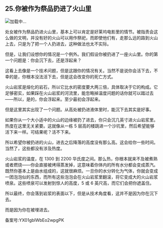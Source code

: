 ## 25.你被作为祭品扔进了火山里
![](https://pic3.zhimg.com/v2-8921d120289c23bd786c308aaf52ffec_r.webp)加载中...

处女被作为祭品扔进火山里，基本上可以肯定是好莱坞电影里的情节。被指责会这么做的文明，并没有好的火山可以用作祭祀，而即使他们有，走那么远的路到火山上去，只是为了把一个人扔进去，这种做法也太不实际。



但是，让我们设想你的情况是一个例外。我们假设你被扔进了一座火山里。你的第一个问题是：你会沉下去，还是浮起来？



这看上去像是一个技术问题，但是这跟你的情况有关。当然不是说你会活下去，不幸的是，你根本没法活下去，但是这会改变你的死亡方式。



火山岩浆是熔化的岩石，所以它比水的密度要大两三倍，具体取决于它的构成。它足够密实，如果踩在火山岩浆的河流里，能忽略掉温度问题的话你就可以踏过去——所以，是的，你会浮起来。至少最初会浮起来。



但是这里其实出现了一个问题。从高处被扔进液体里时，能沉下去其实是好事。



如果你从一个大小适中的火山的边缘被扔了进去，你只会沉几英寸进火山岩浆里。热度在这里无关紧要。这就像从一栋 5 层高的楼跳进一个沙坑里，然后希望能够活下来一样。可结果呢？活不下来。



所以希望你被扔进的火山，进去之后降落的高度没有那么高。这会给你一些时间。当然了，这些都没有涉及热度。



火山岩浆的温度，在 1300 到 2200 华氏度之间。那么热，你根本就来不及被煮熟或者燃烧——你会直接被烤得蒸发掉，这意味着你体内的所有水分都会变成蒸汽。既然你基本上是由水组成的，这就很麻烦。一旦你的水分转化为气体，你就会变成一团泡泡似的东西，而所有这些泡泡会在火山岩浆里翻滚，将它变成大的火山岩浆喷泉。这些喷泉可以发射到惊人的高度，5 或 6 英尺高，而它们会把你遮盖住。



所以最终，你会落到岩浆的表面以下，但是从技术角度看，这并不是因为你在沉下去。



而是因为你在被埋进去。



备案号:YX01gblWbEo2wpgPK

